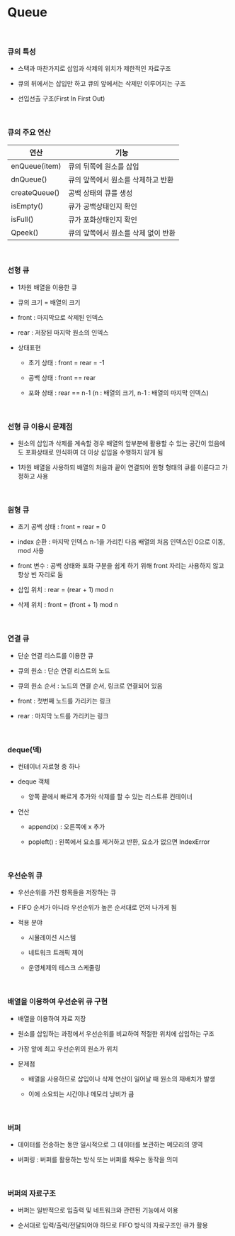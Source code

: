 # Queue

<br>

### 큐의 특성

- 스택과 마찬가지로 삽입과 삭제의 위치가 제한적인 자료구조

- 큐의 뒤에서는 삽입만 하고 큐의 앞에서는 삭제만 이루어지는 구조

- 선입선출 구조(First In First Out)

<br>

### 큐의 주요 연산

|연산|기능|
|---|---|
|enQueue(item)|큐의 뒤쪽에 원소를 삽입|
|dnQueue()|큐의 앞쪽에서 원소를 삭제하고 반환|
|createQueue()|공백 상태의 큐를 생성|
|isEmpty()|큐가 공백상태인지 확인|
|isFull()|큐가 포화상태인지 확인|
|Qpeek()|큐의 앞쪽에서 원소를 삭제 없이 반환|

<br>

### 선형 큐

- 1차원 배열을 이용한 큐

- 큐의 크기 = 배열의 크기

- front : 마지막으로 삭제된 인덱스

- rear : 저장된 마지막 원소의 인덱스

- 상태표현

    - 초기 상태 : front = rear = -1

    - 공백 상태 : front == rear
    
    - 포화 상태 : rear == n-1 (n : 배열의 크기, n-1 : 배열의 마지막 인덱스)

<br>

### 선형 큐 이용시 문제점

- 원소의 삽입과 삭제를 계속할 경우 배열의 앞부분에 활용할 수 있는 공간이 있음에도 포화상태로 인식하여 더 이상 삽입을 수행하지 않게 됨

- 1차원 배열을 사용하되 배열의 처음과 끝이 연결되어 원형 형태의 큐를 이룬다고 가정하고 사용

<br>

### 원형 큐

- 초기 공백 상태 : front = rear = 0

- index 순환 : 마지막 인덱스 n-1을 가리킨 다음 배열의 처음 인덱스인 0으로 이동, mod 사용

- front 변수 : 공백 상태와 포화 구분을 쉽게 하기 위해 front 자리는 사용하지 않고 항상 빈 자리로 둠

- 삽입 위치 : rear = (rear + 1) mod n

- 삭제 위치 : front = (front + 1) mod n

<br>

### 연결 큐

- 단순 연결 리스트를 이용한 큐

- 큐의 원소 : 단순 연결 리스트의 노드

- 큐의 원소 순서 : 노드의 연결 순서, 링크로 연결되어 있음

- front : 첫번째 노드를 가리키는 링크

- rear : 마지막 노드를 가리키는 링크

<br>

### deque(덱)

- 컨테이너 자료형 중 하나

- deque 객체

    - 양쪽 끝에서 빠르게 추가와 삭제를 할 수 있는 리스트류 컨테이너

- 연산

    - append(x) : 오른쪽에 x 추가

    - popleft() : 왼쪽에서 요소를 제거하고 반환, 요소가 없으면 IndexError

<br>

### 우선순위 큐

- 우선순위를 가진 항목들을 저장하는 큐

- FIFO 순서가 아니라 우선순위가 높은 순서대로 먼저 나가게 됨

- 적용 분야

    - 시뮬레이션 시스템

    - 네트워크 트래픽 제어

    - 운영체제의 테스크 스케줄링

<br>

### 배열을 이용하여 우선순위 큐 구현

- 배열을 이용하여 자료 저장

- 원소를 삽입하는 과정에서 우선순위를 비교하여 적절한 위치에 삽입하는 구조

- 가장 앞에 최고 우선순위의 원소가 위치

- 문제점

    - 배열을 사용하므로 삽입이나 삭제 연산이 일어날 때 원소의 재배치가 발생

    - 이에 소요되는 시간이나 메모리 낭비가 큼

<br>

### 버퍼

- 데이터를 전송하는 동안 일시적으로 그 데이터를 보관하는 메모리의 영역

- 버퍼링 : 버퍼를 활용하는 방식 또는 버퍼를 채우는 동작을 의미

<br>

### 버퍼의 자료구조

- 버퍼는 일반적으로 입출력 및 네트워크와 관련된 기능에서 이용

- 순서대로 입력/출력/전달되어야 하므로 FIFO 방식의 자료구조인 큐가 활용

<br>